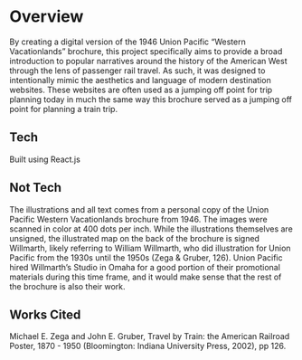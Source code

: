 # Overview
By creating a digital version of the 1946 Union Pacific “Western Vacationlands” brochure, this project specifically aims to provide a broad introduction to popular narratives around the history of the American West through the lens of passenger rail travel. As such, it was designed to intentionally mimic the aesthetics and language of modern destination websites. These websites are often used as a jumping off point for trip planning today in much the same way this brochure served as a jumping off point for planning a train trip. 

## Tech
Built using React.js 

## Not Tech
The illustrations and all text comes from a personal copy of the Union Pacific Western Vacationlands brochure from 1946. The images were scanned in color at 400 dots per inch. While the illustrations themselves are unsigned, the illustrated map on the back of the brochure is signed Willmarth, likely referring to William Willmarth, who did illustration for Union Pacific from the 1930s until the 1950s (Zega & Gruber, 126). Union Pacific hired Willmarth’s Studio in Omaha for a good portion of their promotional materials during this time frame, and it would make sense that the rest of the brochure is also their work. 

## Works Cited 
Michael E. Zega and John E. Gruber, Travel by Train: the American Railroad Poster, 1870 - 1950 (Bloomington: Indiana University Press, 2002), pp 126. 
